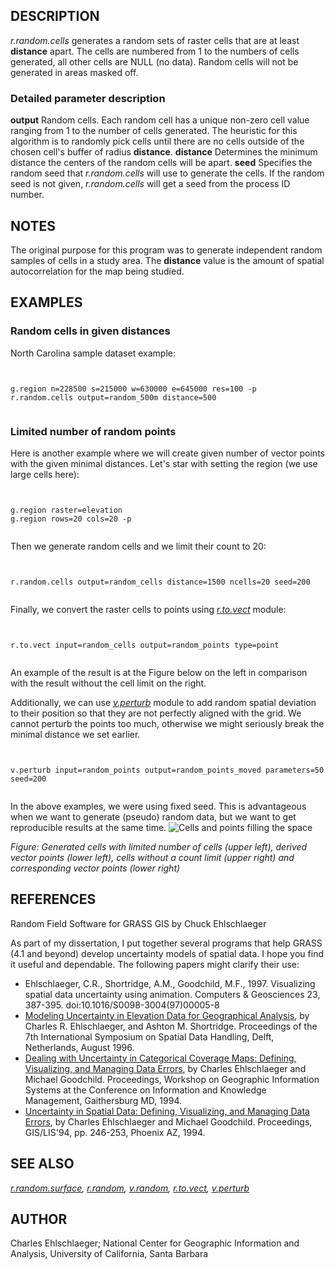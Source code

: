 
## DESCRIPTION

*r.random.cells* generates a random sets of raster cells that are
at least **distance** apart. The cells are numbered from 1 to the
numbers of cells generated, all other cells are NULL (no data). Random
cells will not be generated in areas masked off.

### Detailed parameter description

**output**
Random cells. Each random cell has a unique non-zero cell value
ranging from 1 to the number of cells generated. The heuristic for
this algorithm is to randomly pick cells until there are no cells
outside of the chosen cell's buffer of radius **distance**.
**distance**
Determines the minimum distance the centers of the random cells
will be apart.
**seed**
Specifies the random seed that
*r.random.cells* will use to generate the cells. If the random seed
is not given, *r.random.cells* will get a seed from the process ID
number.

## NOTES

The original purpose for this program was to generate independent
random samples of cells in a study area. The **distance** value is
the amount of spatial autocorrelation for the map being studied.

## EXAMPLES

### Random cells in given distances

North Carolina sample dataset example:

```


g.region n=228500 s=215000 w=630000 e=645000 res=100 -p
r.random.cells output=random_500m distance=500


```

### Limited number of random points

Here is another example where we will create given number of vector points
with the given minimal distances.
Let's star with setting the region (we use large cells here):

```


g.region raster=elevation
g.region rows=20 cols=20 -p


```

Then we generate random cells and we limit their count to 20:

```


r.random.cells output=random_cells distance=1500 ncells=20 seed=200


```

Finally, we convert the raster cells to points using
*[r.to.vect](r.to.vect.html)* module:

```


r.to.vect input=random_cells output=random_points type=point


```

An example of the result is at the Figure below on the left
in comparison with the result without the cell limit on the right.

Additionally, we can use *[v.perturb](v.perturb.html)* module
to add random spatial deviation to their position so that they are not
perfectly aligned with the grid. We cannot perturb the points too much,
otherwise we might seriously break the minimal distance we set earlier.

```


v.perturb input=random_points output=random_points_moved parameters=50 seed=200


```

In the above examples, we were using fixed seed. This is advantageous when
we want to generate (pseudo) random data, but we want to get reproducible
results at the same time.
![Cells and points filling the space](r_random_cells.png)

*Figure: Generated cells with limited number of cells (upper left),
derived vector points (lower left), cells without a count limit
(upper right) and corresponding vector points (lower right)*

## REFERENCES

Random Field Software for GRASS GIS by Chuck Ehlschlaeger

As part of my dissertation, I put together several programs that help
GRASS (4.1 and beyond) develop uncertainty models of spatial data. I hope
you find it useful and dependable. The following papers might clarify their
use:

* Ehlschlaeger, C.R., Shortridge, A.M., Goodchild, M.F., 1997.
  Visualizing spatial data uncertainty using animation.
  Computers & Geosciences 23, 387-395. doi:10.1016/S0098-3004(97)00005-8
* [Modeling
  Uncertainty in Elevation Data for Geographical Analysis](http://www.geo.hunter.cuny.edu/~chuck/paper.html), by
  Charles R. Ehlschlaeger, and Ashton M. Shortridge. Proceedings of the
  7th International Symposium on Spatial Data Handling, Delft,
  Netherlands, August 1996.
* [Dealing
  with Uncertainty in Categorical Coverage Maps: Defining, Visualizing,
  and Managing Data Errors](http://www.geo.hunter.cuny.edu/~chuck/acm/paper.html), by Charles Ehlschlaeger and Michael
  Goodchild. Proceedings, Workshop on Geographic Information Systems at
  the Conference on Information and Knowledge Management, Gaithersburg
  MD, 1994.
* [Uncertainty
  in Spatial Data: Defining, Visualizing, and Managing Data
  Errors](http://www.geo.hunter.cuny.edu/~chuck/gislis/gislis.html), by Charles Ehlschlaeger and Michael
  Goodchild. Proceedings, GIS/LIS'94, pp. 246-253, Phoenix AZ,
  1994.

## SEE ALSO

*[r.random.surface](r.random.surface.html),
[r.random](r.random.html),
[v.random](v.random.html),
[r.to.vect](r.to.vect.html),
[v.perturb](v.perturb.html)*

## AUTHOR

Charles Ehlschlaeger; National Center for Geographic Information and
Analysis, University of California, Santa Barbara
